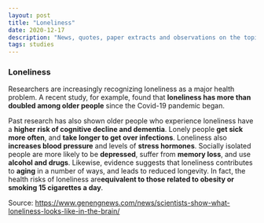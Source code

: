 ```yaml
---
layout: post
title: "Loneliness"
date: 2020-12-17
description: "News, quotes, paper extracts and observations on the topic of loneliness and its impact in the brain and health."
tags: studies 
---
```

### Loneliness

Researchers are increasingly recognizing loneliness as a major health problem. A recent study, for example, found that **loneliness has more than doubled among older people** since the Covid-19 pandemic began.

Past research has also shown older people who experience loneliness have a **higher risk of cognitive decline and dementia**. Lonely people **get sick more often**, and **take longer to get over infections**. Loneliness also **increases blood pressure** and levels of **stress hormones**. Socially isolated people are more likely to be **depressed**, suffer from **memory loss**, and use **alcohol and drugs**. Likewise, evidence suggests that loneliness contributes to **aging** in a number of ways, and leads to reduced longevity. In fact, the health risks of loneliness are**equivalent to those related to obesity or smoking 15 cigarettes a day**.

Source: <https://www.genengnews.com/news/scientists-show-what-loneliness-looks-like-in-the-brain/>
